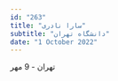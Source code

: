 ```yaml
---
id: "263"
title: "سارا نادری"
subtitle: "دانشگاه تهران"
date: "1 October 2022"
---
```


تهران - 9 مهر 
